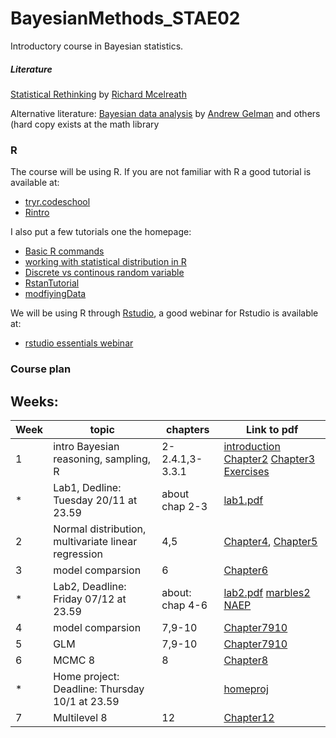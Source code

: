 # BayesianMethods_STAE02
Introductory course in Bayesian statistics.

#####  Literature
[Statistical Rethinking](http://xcelab.net/rm/statistical-rethinking/) by [Richard Mcelreath](http://xcelab.net/rm/)

Alternative literature: [Bayesian data analysis](http://www.stat.columbia.edu/~gelman/book/) by  [Andrew Gelman](http://www.stat.columbia.edu/~gelman/) and others (hard copy exists at the math library

### R
The course will be using R. If you are not familiar with R a good tutorial is available at:

* [tryr.codeschool](http://tryr.codeschool.com/) 
* [Rintro](http://tutorials.iq.harvard.edu/R/Rintro/Rintro.html)

I also put a few tutorials one the homepage:

*  [Basic R commands](http://htmlpreview.github.io/?https://github.com/JonasWallin/BayesianMethods_STAE02/blob/master/tutorialR.html)
*  [working with statistical distribution in R](http://htmlpreview.github.io/?https://github.com/JonasWallin/BayesianMethods_STAE02/blob/master/w1_densities.html)
*  [Discrete vs continous random variable](http://htmlpreview.github.io/?https://github.com/JonasWallin/BayesianMethods_STAE02/blob/master/densityVsProb.html)
*  [RstanTutorial](http://htmlpreview.github.io/?https://raw.githubusercontent.com/JonasWallin/BayesianMethods_STAE02/master/RstanTutorial.html)
*  [modfiyingData](http://htmlpreview.github.io/?https://raw.githubusercontent.com/JonasWallin/BayesianMethods_STAE02/master/modfiyingData.html)

We will be using R through [Rstudio](https://www.rstudio.com/), a good webinar for Rstudio is available at:

* [rstudio essentials webinar](https://www.rstudio.com/resources/webinars/rstudio-essentials-webinar-series-part-1/)



### Course plan


## Weeks:


Week   | topic | chapters | Link to pdf|
---|---|---|---
| 1 | intro Bayesian reasoning, sampling, R| 2-2.4.1,3-3.3.1 |[introduction](https://github.com/JonasWallin/BayesianMethods_STAE02_2018/blob/master/week1/introduction.pdf) [Chapter2](https://github.com/JonasWallin/BayesianMethods_STAE02_2018/blob/master/week1/Chapter2.pdf) [Chapter3](https://github.com/JonasWallin/BayesianMethods_STAE02_2018/blob/master/week1/Chapter3.pdf)  [Exercises](https://github.com/JonasWallin/BayesianMethods_STAE02_2018/blob/master/week1/Exercises.pdf) 
|* | Lab1, Dedline: Tuesday 20/11 at 23.59 | about chap 2-3| [lab1.pdf](https://github.com/JonasWallin/BayesianMethods_STAE02_2018/blob/master/week1/lab1.pdf) 
| 2 | Normal distribution, multivariate linear regression | 4,5 |[Chapter4](https://github.com/JonasWallin/BayesianMethods_STAE02_2018/blob/master/week2/Chapter4.pdf), [Chapter5](https://github.com/JonasWallin/BayesianMethods_STAE02_2018/blob/master/week2/Chapter5.pdf) 
| 3 | model comparsion| 6| [Chapter6](https://github.com/JonasWallin/BayesianMethods_STAE02_2018/blob/master/week3/Chapter6.pdf) 
|* | Lab2, Deadline: Friday 07/12 at 23.59 | about: chap 4-6| [lab2.pdf](https://github.com/JonasWallin/BayesianMethods_STAE02_2018/blob/master/week3/lab2.pdf) [marbles2](https://github.com/JonasWallin/BayesianMethods_STAE02_2018/blob/master/week3/marbles2.txt) [NAEP](https://github.com/JonasWallin/BayesianMethods_STAE02_2018/blob/master/week3/NAEP.txt)
| 4 | model comparsion| 7,9-10| [Chapter7910](https://github.com/JonasWallin/BayesianMethods_STAE02_2018/blob/master/week4/Chapter7910.pdf) 
| 5 | GLM| 7,9-10| [Chapter7910](https://github.com/JonasWallin/BayesianMethods_STAE02_2018/blob/master/week4/Chapter7910.pdf) 
| 6 | MCMC 8| 8 |[Chapter8](https://github.com/JonasWallin/BayesianMethods_STAE02_2018/blob/master/week6/Chapter6.pdf) 
| * | Home project: Deadline: Thursday 10/1 at 23.59| |[homeproj](https://github.com/JonasWallin/BayesianMethods_STAE02_2018/blob/master/week6/homeProj.pdf) 
| 7 | Multilevel 8| 12 |[Chapter12](https://github.com/JonasWallin/BayesianMethods_STAE02_2018/blob/master/week7/Chapter12.pdf) 